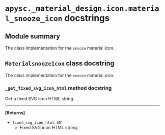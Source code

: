 # `apysc._material_design.icon.material_snooze_icon` docstrings

## Module summary

The class implementation for the `snooze` material icon.

## `MaterialsnoozeIcon` class docstring

The class implementation for the `snooze` material icon.

### `_get_fixed_svg_icon_html` method docstring

Get a fixed SVG icon HTML string.<hr>

**[Returns]**

- `fixed_svg_icon_html`: str
  - Fixed SVG icon HTML string.